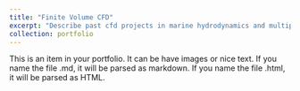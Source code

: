 ```yaml
---
title: "Finite Volume CFD"
excerpt: "Describe past cfd projects in marine hydrodynamics and multiphase 1<br/><img src='/images/cp_1.png'>"
collection: portfolio
---
```


This is an item in your portfolio. It can be have images or nice text. If you name the file .md, it will be parsed as markdown. If you name the file .html, it will be parsed as HTML. 

